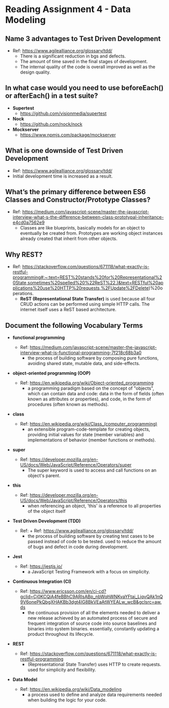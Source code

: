 # **Reading Assignment 4 - Data Modeling**

  ## Name 3 advantages to Test Driven Development
  + Ref: https://www.agilealliance.org/glossary/tdd/
    + There is a significant reduction in bgs and defects.
    + The amount of time saved in the final stages of development.
    + The internal quality of the code is overall improved as well as the design quality.

  ## In what case would you need to use beforeEach() or afterEach() in a test suite?
   + **Supertest**
      + https://github.com/visionmedia/supertest
   + **Nock**
      + https://github.com/nock/nock
   + **Mockserver**
      + https://www.npmjs.com/package/mockserver

  ## What is one downside of Test Driven Development
  + Ref: https://www.agilealliance.org/glossary/tdd/
   + Initial development time is increased as a result.

  ## What’s the primary difference between ES6 Classes and Constructor/Prototype Classes?
  + Ref: https://medium.com/javascript-scene/master-the-javascript-interview-what-s-the-difference-between-class-prototypal-inheritance-e4cd0a7562e9
    + Classes are like blueprints, basically models for an object to eventually be created from. Prototypes are working object instances already created that inherit from other objects.

  ## Why REST?
  + Ref: https://stackoverflow.com/questions/671118/what-exactly-is-restful-programming#:~:text=REST%20stands%20for%20Representational%20State,sometimes%20spelled%20%22ReST%22.)&text=RESTful%20applications%20use%20HTTP%20requests,%2FUpdate%2FDelete)%20operations.
    + **ReST (Representational State Transfer)** is used because all four CRUD actions can be performed using simple HTTP calls. The internet itself uses a ReST based architecture.

  ## Document the following Vocabulary Terms
  
   + **functional programming**
     + Ref: https://medium.com/javascript-scene/master-the-javascript-interview-what-is-functional-programming-7f218c68b3a0
       +  the process of building software by composing pure functions, avoiding shared state, mutable data, and side-effects.
    
   + **object-oriented programming (OOP)**
     + Ref: https://en.wikipedia.org/wiki/Object-oriented_programming
       +  a programming paradigm based on the concept of "objects", which can contain data and code: data in the form of fields (often known as attributes or properties), and code, in the form of procedures (often known as methods).
    
   + **class**
     + Ref: https://en.wikipedia.org/wiki/Class_(computer_programming)
       +  an extensible program-code-template for creating objects, providing initial values for state (member variables) and implementations of behavior (member functions or methods).
    
   + **super**
     + Ref: https://developer.mozilla.org/en-US/docs/Web/JavaScript/Reference/Operators/super
       +  The super keyword is used to access and call functions on an object's parent.
    
   + **this**
     + Ref: https://developer.mozilla.org/en-US/docs/Web/JavaScript/Reference/Operators/this
       + when referencing an object, 'this' is a reference to all properties of the object itself
    
   + **Test Driven Development (TDD)**
     + Ref: + Ref: https://www.agilealliance.org/glossary/tdd/
       +  the process of building software by creating test cases to be passed instead of code to be tested. used to reduce the amount of bugs and defect in code during development.
    
   + **Jest**
     + Ref: https://jestjs.io/
       +  a JavaScript Testing Framework with a focus on simplicity.
    
   + **Continuous Integration (CI)**
     + Ref: https://www.ericsson.com/en/ci-cd?gclid=Cj0KCQiA4feBBhC9ARIsABp_nbWqhWNKvaYFtai_LjqvQAk1nQ9V6onePkQbgXHAKBb3dgt4IG8BkVEaAtWYEALw_wcB&gclsrc=aw.ds
       +  the continuous provision of all the elements needed to deliver a new release achieved by an automated process of secure and frequent integration of source code into source baselines and binaries into system binaries. essentially, constantly updating a product throughout its lifecycle.
    
   + **REST**
     + Ref: https://stackoverflow.com/questions/671118/what-exactly-is-restful-programming
       +  (Representational State Transfer) uses HTTP to create requests. used for simplicity and flexibility.
    
   + **Data Model**
     + Ref: https://en.wikipedia.org/wiki/Data_modeling
       +  a process used to define and analyze data requirements needed when building the logic for your code.
    
